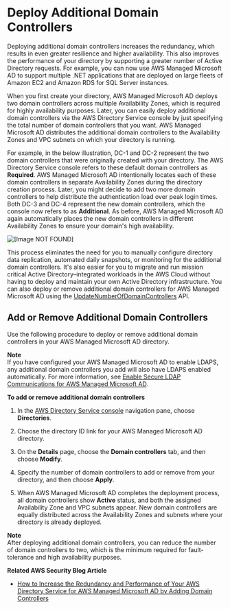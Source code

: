 # Deploy Additional Domain Controllers<a name="ms_ad_deploy_additional_dcs"></a>

Deploying additional domain controllers increases the redundancy, which results in even greater resilience and higher availability\. This also improves the performance of your directory by supporting a greater number of Active Directory requests\. For example, you can now use AWS Managed Microsoft AD to support multiple \.NET applications that are deployed on large fleets of Amazon EC2 and Amazon RDS for SQL Server instances\.

When you first create your directory, AWS Managed Microsoft AD deploys two domain controllers across multiple Availability Zones, which is required for highly availability purposes\. Later, you can easily deploy additional domain controllers via the AWS Directory Service console by just specifying the total number of domain controllers that you want\. AWS Managed Microsoft AD distributes the additional domain controllers to the Availability Zones and VPC subnets on which your directory is running\. 

For example, in the below illustration, DC\-1 and DC\-2 represent the two domain controllers that were originally created with your directory\. The AWS Directory Service console refers to these default domain controllers as **Required**\. AWS Managed Microsoft AD intentionally locates each of these domain controllers in separate Availability Zones during the directory creation process\. Later, you might decide to add two more domain controllers to help distribute the authentication load over peak login times\. Both DC\-3 and DC\-4 represent the new domain controllers, which the console now refers to as **Additional**\. As before, AWS Managed Microsoft AD again automatically places the new domain controllers in different Availability Zones to ensure your domain's high availability\.

![\[Image NOT FOUND\]](http://docs.aws.amazon.com/directoryservice/latest/admin-guide/images/ms_ad_additionaldcs.png)

This process eliminates the need for you to manually configure directory data replication, automated daily snapshots, or monitoring for the additional domain controllers\. It's also easier for you to migrate and run mission critical Active Directory–integrated workloads in the AWS Cloud without having to deploy and maintain your own Active Directory infrastructure\. You can also deploy or remove additional domain controllers for AWS Managed Microsoft AD using the [UpdateNumberOfDomainControllers](http://docs.aws.amazon.com/directoryservice/latest/devguide/API_UpdateNumberOfDomainControllers.html) API\.

## Add or Remove Additional Domain Controllers<a name="addremovedcs"></a>

Use the following procedure to deploy or remove additional domain controllers in your AWS Managed Microsoft AD directory\.

**Note**  
If you have configured your AWS Managed Microsoft AD to enable LDAPS, any additional domain controllers you add will also have LDAPS enabled automatically\. For more information, see [Enable Secure LDAP Communications for AWS Managed Microsoft AD](ms_ad_ldap.md)\.

**To add or remove additional domain controllers**

1. In the [AWS Directory Service console](https://console.aws.amazon.com/directoryservice/) navigation pane, choose **Directories**\.

1. Choose the directory ID link for your AWS Managed Microsoft AD directory\.

1. On the **Details** page, choose the **Domain controllers** tab, and then choose **Modify**\.

1. Specify the number of domain controllers to add or remove from your directory, and then choose **Apply**\. 

1. When AWS Managed Microsoft AD completes the deployment process, all domain controllers show **Active** status, and both the assigned Availability Zone and VPC subnets appear\. New domain controllers are equally distributed across the Availability Zones and subnets where your directory is already deployed\.

**Note**  
After deploying additional domain controllers, you can reduce the number of domain controllers to two, which is the minimum required for fault\-tolerance and high availability purposes\.

**Related AWS Security Blog Article**
+ [How to Increase the Redundancy and Performance of Your AWS Directory Service for AWS Managed Microsoft AD by Adding Domain Controllers](https://aws.amazon.com/blogs/security/how-to-increase-the-redundancy-and-performance-of-your-aws-directory-service-for-microsoft-ad-directory-by-adding-domain-controllers/)